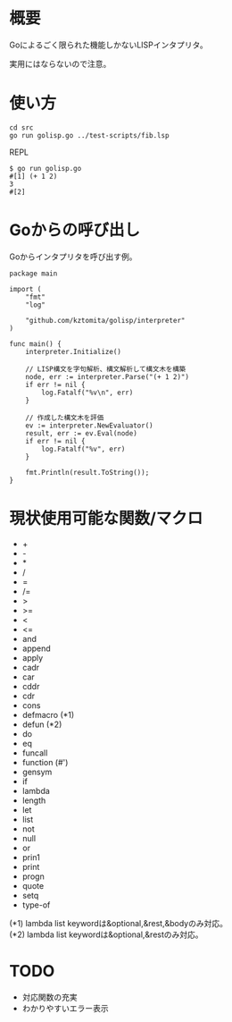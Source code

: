 
# 概要

Goによるごく限られた機能しかないLISPインタプリタ。

実用にはならないので注意。

# 使い方

    cd src
    go run golisp.go ../test-scripts/fib.lsp


REPL

    $ go run golisp.go 
    #[1] (+ 1 2)
    3
    #[2] 

# Goからの呼び出し

Goからインタプリタを呼び出す例。

```
package main

import (
	"fmt"
	"log"

	"github.com/kztomita/golisp/interpreter"
)

func main() {
	interpreter.Initialize()

	// LISP構文を字句解析、構文解析して構文木を構築
	node, err := interpreter.Parse("(+ 1 2)")
	if err != nil {
		log.Fatalf("%v\n", err)
	}

	// 作成した構文木を評価
	ev := interpreter.NewEvaluator()
	result, err := ev.Eval(node)
	if err != nil {
		log.Fatalf("%v", err)
	}

	fmt.Println(result.ToString());
}
```

# 現状使用可能な関数/マクロ

- \+
- \-
- \*
- \/
- =
- \/=
- &gt;
- &gt;=
- &lt;
- &lt;=
- and
- append
- apply
- cadr
- car
- cddr
- cdr
- cons
- defmacro (*1)
- defun (*2)
- do
- eq
- funcall
- function (#')
- gensym
- if
- lambda
- length
- let
- list
- not
- null
- or
- prin1
- print
- progn
- quote
- setq
- type-of

(*1) lambda list keywordは&optional,&rest,&bodyのみ対応。<br />
(*2) lambda list keywordは&optional,&restのみ対応。

# TODO

- 対応関数の充実
- わかりやすいエラー表示
